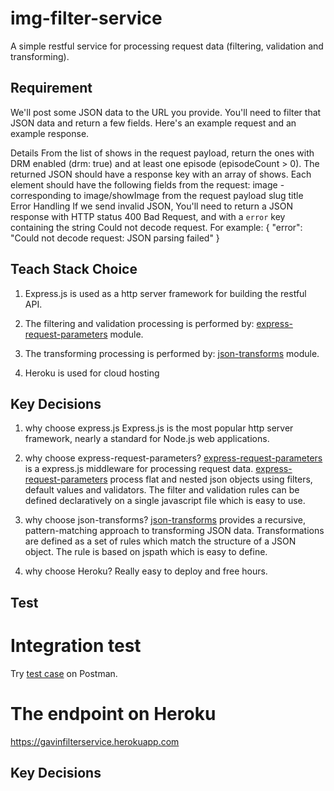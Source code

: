 # img-filter-service
A simple restful service for processing request data (filtering, validation and transforming).

## Requirement
We'll post some JSON data to the URL you provide. You'll need to filter that JSON data and return a few fields. Here's an example request and an example response.

Details
From the list of shows in the request payload, return the ones with DRM enabled (drm: true) and at least one episode (episodeCount > 0).
The returned JSON should have a response key with an array of shows. Each element should have the following fields from the request:
image - corresponding to image/showImage from the request payload
slug
title
Error Handling
If we send invalid JSON, You'll need to return a JSON response with HTTP status 400 Bad Request, and with a `error` key containing the string Could not decode request. For example:
{
    "error": "Could not decode request: JSON parsing failed"
}

## Teach Stack Choice
1. Express.js is used as a http server framework for building the restful API.

2. The filtering and validation processing is performed by:
[express-request-parameters](https://github.com/Jokero/express-request-parameters) module.

3. The transforming  processing is performed by:
[json-transforms](https://github.com/ColinEberhardt/json-transforms) module.

4. Heroku is used for cloud hosting

## Key Decisions
1. why choose express.js
Express.js is the most popular http server framework,  nearly a standard for Node.js web applications.

2. why choose express-request-parameters?
[express-request-parameters](https://github.com/Jokero/express-request-parameters) is a express.js middleware for processing request data.
[express-request-parameters](https://github.com/Jokero/express-request-parameters) process flat and nested json objects using filters, default values and validators.
The filter and validation rules can be defined declaratively on a single javascript file which is easy to use.

2. why choose json-transforms?
[json-transforms](https://github.com/ColinEberhardt/json-transforms) provides a recursive, pattern-matching approach to transforming JSON data.
Transformations are defined as a set of rules which match the structure of a JSON object. The rule is based on jspath which is easy to define.

4. why choose Heroku?
Really easy to deploy and free hours.

## Test
# Integration test
Try [test case](https://www.getpostman.com/collections/2591454a5eb9f0758f1d) on Postman.

# The endpoint on Heroku
https://gavinfilterservice.herokuapp.com

## Key Decisions

